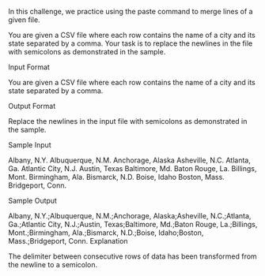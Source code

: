 In this challenge, we practice using the paste command to merge lines of a given file.

You are given a CSV file where each row contains the name of a city and its state separated by a comma. Your task is to replace the newlines in the file with semicolons as demonstrated in the sample.

Input Format

You are given a CSV file where each row contains the name of a city and its state separated by a comma.

Output Format

Replace the newlines in the input file with semicolons as demonstrated in the sample.

Sample Input

Albany, N.Y.
Albuquerque, N.M.
Anchorage, Alaska
Asheville, N.C.
Atlanta, Ga.
Atlantic City, N.J.
Austin, Texas
Baltimore, Md.
Baton Rouge, La.
Billings, Mont.
Birmingham, Ala.
Bismarck, N.D.
Boise, Idaho
Boston, Mass.
Bridgeport, Conn.

Sample Output

Albany, N.Y.;Albuquerque, N.M.;Anchorage, Alaska;Asheville, N.C.;Atlanta, Ga.;Atlantic City, N.J.;Austin, Texas;Baltimore, Md.;Baton Rouge, La.;Billings, Mont.;Birmingham, Ala.;Bismarck, N.D.;Boise, Idaho;Boston, Mass.;Bridgeport, Conn.
Explanation

The delimiter between consecutive rows of data has been transformed from the newline to a semicolon.